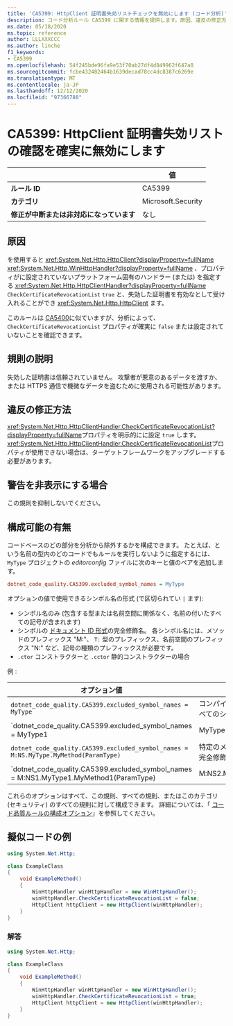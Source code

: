 ```yaml
---
title: 'CA5399: HttpClient 証明書失効リストチェックを無効にします (コード分析)'
description: コード分析ルール CA5399 に関する情報を提供します。原因、違反の修正方法、非表示にするタイミングなどが含まれます。
ms.date: 05/18/2020
ms.topic: reference
author: LLLXXXCCC
ms.author: linche
f1_keywords:
- CA5399
ms.openlocfilehash: 54f245bde96fa9e53f70ab27df4d849962f647a8
ms.sourcegitcommit: fcbe432482464b1639decad78cc4dc8387c6269e
ms.translationtype: MT
ms.contentlocale: ja-JP
ms.lasthandoff: 12/12/2020
ms.locfileid: "97366788"
---
```

# <a name="ca5399-definitely-disable-httpclient-certificate-revocation-list-check"></a>CA5399: HttpClient 証明書失効リストの確認を確実に無効にします

| | 値 |
|-|-|
| **ルール ID** |CA5399|
| **カテゴリ** |Microsoft.Security|
| **修正が中断または非対応になっています** |なし|

## <a name="cause"></a>原因

を使用すると <xref:System.Net.Http.HttpClient?displayProperty=fullName> <xref:System.Net.Http.WinHttpHandler?displayProperty=fullName> 、プロパティがに設定されていないプラットフォーム固有のハンドラー (または) を指定する <xref:System.Net.Http.HttpClientHandler?displayProperty=fullName> `CheckCertificateRevocationList` `true` と、失効した証明書を有効なとして受け入れることができ <xref:System.Net.Http.HttpClient> ます。

このルールは [CA5400](ca5400.md)に似ていますが、分析によって、 `CheckCertificateRevocationList` プロパティが確実に `false` または設定されていないことを確認できます。

## <a name="rule-description"></a>規則の説明

失効した証明書は信頼されていません。 攻撃者が悪意のあるデータを渡すか、または HTTPS 通信で機微なデータを盗むために使用される可能性があります。

## <a name="how-to-fix-violations"></a>違反の修正方法

<xref:System.Net.Http.HttpClientHandler.CheckCertificateRevocationList?displayProperty=fullName>プロパティを明示的にに設定 `true` します。 <xref:System.Net.Http.HttpClientHandler.CheckCertificateRevocationList>プロパティが使用できない場合は、ターゲットフレームワークをアップグレードする必要があります。

## <a name="when-to-suppress-warnings"></a>警告を非表示にする場合

この規則を抑制しないでください。

## <a name="configurability"></a>構成可能の有無

コードベースのどの部分を分析から除外するかを構成できます。 たとえば、という名前の型内のどのコードでもルールを実行しないように指定するには、 `MyType` プロジェクトの *editorconfig* ファイルに次のキーと値のペアを追加します。

```ini
dotnet_code_quality.CA5399.excluded_symbol_names = MyType
```

オプションの値で使用できるシンボル名の形式 (で区切られてい `|` ます):

- シンボル名のみ (包含する型または名前空間に関係なく、名前の付いたすべての記号が含まれます)
- シンボルの [ドキュメント ID 形式](../../../csharp/programming-guide/xmldoc/processing-the-xml-file.md#id-strings)の完全修飾名。 各シンボル名には、メソッドのプレフィックス "M:"、 `T:` 型のプレフィックス、名前空間のプレフィックス "N:" など、記号の種類のプレフィックスが必要です。
- `.ctor` コンストラクターと `.cctor` 静的コンストラクターの場合

例 :

| オプション値 | まとめ |
| --- | --- |
|`dotnet_code_quality.CA5399.excluded_symbol_names = MyType` | コンパイル時に ' MyType ' という名前のすべてのシンボルを検索します
|`dotnet_code_quality.CA5399.excluded_symbol_names = MyType1|MyType2` | コンパイル時に ' MyType1 ' または ' MyType2 ' のいずれかという名前のすべてのシンボルを検索します
|`dotnet_code_quality.CA5399.excluded_symbol_names = M:NS.MyType.MyMethod(ParamType)` | 特定のメソッド ' MyMethod ' を指定された完全修飾シグネチャと照合します
|`dotnet_code_quality.CA5399.excluded_symbol_names = M:NS1.MyType1.MyMethod1(ParamType)|M:NS2.MyType2.MyMethod2(ParamType)` | 特定のメソッド ' MyMethod1 ' と ' MyMethod2 ' をそれぞれの完全修飾署名と照合します

これらのオプションはすべて、この規則、すべての規則、またはこのカテゴリ (セキュリティ) のすべての規則に対して構成できます。 詳細については、「 [コード品質ルールの構成オプション](../code-quality-rule-options.md)」を参照してください。

## <a name="pseudo-code-examples"></a>擬似コードの例

```csharp
using System.Net.Http;

class ExampleClass
{
    void ExampleMethod()
    {
        WinHttpHandler winHttpHandler = new WinHttpHandler();
        winHttpHandler.CheckCertificateRevocationList = false;
        HttpClient httpClient = new HttpClient(winHttpHandler);
    }
}
```

### <a name="solution"></a>解答

```csharp
using System.Net.Http;

class ExampleClass
{
    void ExampleMethod()
    {
        WinHttpHandler winHttpHandler = new WinHttpHandler();
        winHttpHandler.CheckCertificateRevocationList = true;
        HttpClient httpClient = new HttpClient(winHttpHandler);
    }
}
```
